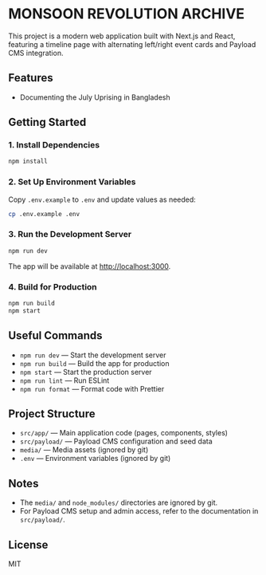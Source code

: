 # MONSOON REVOLUTION ARCHIVE

This project is a modern web application built with Next.js and React, featuring a timeline page with alternating left/right event cards and Payload CMS integration.

## Features

- Documenting the July Uprising in Bangladesh

## Getting Started

### 1. Install Dependencies

```bash
npm install
```

### 2. Set Up Environment Variables

Copy `.env.example` to `.env` and update values as needed:

```bash
cp .env.example .env
```

### 3. Run the Development Server

```bash
npm run dev
```

The app will be available at [http://localhost:3000](http://localhost:3000).

### 4. Build for Production

```bash
npm run build
npm start
```

## Useful Commands

- `npm run dev` — Start the development server
- `npm run build` — Build the app for production
- `npm start` — Start the production server
- `npm run lint` — Run ESLint
- `npm run format` — Format code with Prettier

## Project Structure

- `src/app/` — Main application code (pages, components, styles)
- `src/payload/` — Payload CMS configuration and seed data
- `media/` — Media assets (ignored by git)
- `.env` — Environment variables (ignored by git)

## Notes

- The `media/` and `node_modules/` directories are ignored by git.
- For Payload CMS setup and admin access, refer to the documentation in `src/payload/`.

## License

MIT
